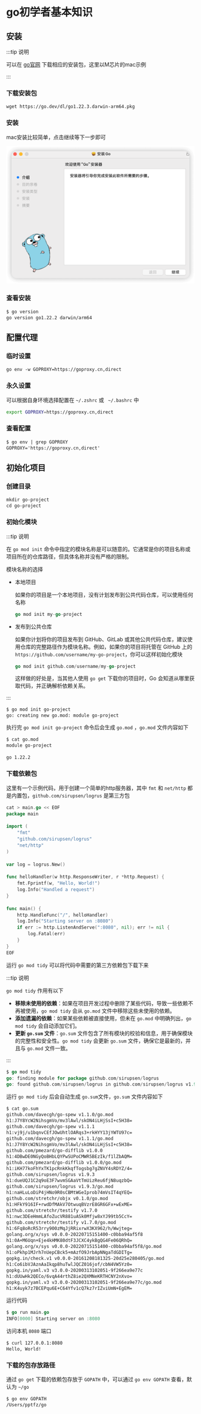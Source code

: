 # go初学者基本知识

## 安装

:::tip 说明

可以在 [go官网](https://go.dev/) 下载相应的安装包，这里以M芯片的mac示例

:::



### 下载安装包

```shell
wget https://go.dev/dl/go1.22.3.darwin-arm64.pkg
```



### 安装

mac安装比较简单，点击继续等下一步即可

![iShot_2024-05-15_20.41.13](https://raw.githubusercontent.com/pptfz/picgo-images/master/img/iShot_2024-05-15_20.41.13.png)



### 查看安装

```shell
$ go version
go version go1.22.2 darwin/arm64
```



## 配置代理

### 临时设置

```shell
go env -w GOPROXY=https://goproxy.cn,direct
```



### 永久设置

可以根据自身环境选择配置在 `~/.zshrc` 或 ` ~/.bashrc` 中

```sh
export GOPROXY=https://goproxy.cn,direct
```



### 查看配置

```shell
$ go env | grep GOPROXY
GOPROXY='https://goproxy.cn,direct'
```





## 初始化项目

### 创建目录

```shell
mkdir go-project
cd go-project 
```



### 初始化模块

:::tip 说明

在 `go mod init` 命令中指定的模块名称是可以随意的。它通常是你的项目名称或项目所在的仓库路径，但具体名称并没有严格的限制。

模块名称的选择

- 本地项目

  如果你的项目是一个本地项目，没有计划发布到公共代码仓库，可以使用任何名称

  ```go
  go mod init my-go-project
  ```

- 发布到公共仓库

  如果你计划将你的项目发布到 GitHub、GitLab 或其他公共代码仓库，建议使用仓库的完整路径作为模块名称。例如，如果你的项目将托管在 GitHub 上的 `https://github.com/username/my-go-project`，你可以这样初始化模块

  ```go
  go mod init github.com/username/my-go-project
  ```

  这样做的好处是，当其他人使用 `go get` 下载你的项目时，Go 会知道从哪里获取代码，并正确解析依赖关系。

:::

```shell
$ go mod init go-project
go: creating new go.mod: module go-project
```



执行完 `go mod init go-project` 命令后会生成 `go.mod` ，`go.mod` 文件内容如下

```shell
$ cat go.mod
module go-project

go 1.22.2
```



### 下载依赖包

这里有一个示例代码，用于创建一个简单的http服务器，其中 `fmt` 和 `net/http` 都是内置包，`github.com/sirupsen/logrus` 是第三方包

```go
cat > main.go << EOF
package main

import (
    "fmt"
    "github.com/sirupsen/logrus"
    "net/http"
)

var log = logrus.New()

func helloHandler(w http.ResponseWriter, r *http.Request) {
    fmt.Fprintf(w, "Hello, World!")
    log.Info("Handled a request")
}

func main() {
    http.HandleFunc("/", helloHandler)
    log.Info("Starting server on :8080")
    if err := http.ListenAndServe(":8080", nil); err != nil {
        log.Fatal(err)
    }
}
EOF
```



运行 `go mod tidy` 可以将代码中需要的第三方依赖包下载下来

:::tip 说明

`go mod tidy` 作用有以下

- **移除未使用的依赖**：如果在项目开发过程中删除了某些代码，导致一些依赖不再被使用，`go mod tidy` 会从 `go.mod` 文件中移除这些未使用的依赖。
- **添加遗漏的依赖**：如果某些依赖被直接使用，但未在 `go.mod` 中明确列出，`go mod tidy` 会自动添加它们。
- **更新 `go.sum` 文件**：`go.sum` 文件包含了所有模块的校验和信息，用于确保模块的完整性和安全性。`go mod tidy` 会更新 `go.sum` 文件，确保它是最新的，并且与 `go.mod` 文件一致。

:::

```go
$ go mod tidy
go: finding module for package github.com/sirupsen/logrus
go: found github.com/sirupsen/logrus in github.com/sirupsen/logrus v1.9.3
```



运行  `go mod tidy` 后会自动生成  `go.sum`文件，`go.sum` 文件内容如下

```shell
$ cat go.sum
github.com/davecgh/go-spew v1.1.0/go.mod h1:J7Y8YcW2NihsgmVo/mv3lAwl/skON4iLHjSsI+c5H38=
github.com/davecgh/go-spew v1.1.1 h1:vj9j/u1bqnvCEfJOwUhtlOARqs3+rkHYY13jYWTU97c=
github.com/davecgh/go-spew v1.1.1/go.mod h1:J7Y8YcW2NihsgmVo/mv3lAwl/skON4iLHjSsI+c5H38=
github.com/pmezard/go-difflib v1.0.0 h1:4DBwDE0NGyQoBHbLQYPwSUPoCMWR5BEzIk/f1lZbAQM=
github.com/pmezard/go-difflib v1.0.0/go.mod h1:iKH77koFhYxTK1pcRnkKkqfTogsbg7gZNVY4sRDYZ/4=
github.com/sirupsen/logrus v1.9.3 h1:dueUQJ1C2q9oE3F7wvmSGAaVtTmUizReu6fjN8uqzbQ=
github.com/sirupsen/logrus v1.9.3/go.mod h1:naHLuLoDiP4jHNo9R0sCBMtWGeIprob74mVsIT4qYEQ=
github.com/stretchr/objx v0.1.0/go.mod h1:HFkY916IF+rwdDfMAkV7OtwuqBVzrE8GR6GFx+wExME=
github.com/stretchr/testify v1.7.0 h1:nwc3DEeHmmLAfoZucVR881uASk0Mfjw8xYJ99tb5CcY=
github.com/stretchr/testify v1.7.0/go.mod h1:6Fq8oRcR53rry900zMqJjRRixrwX3KX962/h/Wwjteg=
golang.org/x/sys v0.0.0-20220715151400-c0bba94af5f8 h1:0A+M6Uqn+Eje4kHMK80dtF3JCXC4ykBgQG4Fe06QRhQ=
golang.org/x/sys v0.0.0-20220715151400-c0bba94af5f8/go.mod h1:oPkhp1MJrh7nUepCBck5+mAzfO9JrbApNNgaTdGDITg=
gopkg.in/check.v1 v0.0.0-20161208181325-20d25e280405/go.mod h1:Co6ibVJAznAaIkqp8huTwlJQCZ016jof/cbN4VW5Yz0=
gopkg.in/yaml.v3 v3.0.0-20200313102051-9f266ea9e77c h1:dUUwHk2QECo/6vqA44rthZ8ie2QXMNeKRTHCNY2nXvo=
gopkg.in/yaml.v3 v3.0.0-20200313102051-9f266ea9e77c/go.mod h1:K4uyk7z7BCEPqu6E+C64Yfv1cQ7kz7rIZviUmN+EgEM=
```



运行代码

```go
$ go run main.go 
INFO[0000] Starting server on :8080   
```



访问本机 `8080` 端口

```shell
$ curl 127.0.0.1:8080
Hello, World!
```



### 下载的包存放路径

通过 `go get` 下载的依赖包存放于 `GOPATH` 中，可以通过 `go env GOPATH` 查看，默认为 `~/go` 

```shell
$ go env GOPATH
/Users/pptfz/go
```







